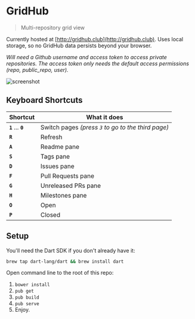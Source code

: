 # GridHub
> Multi-repository grid view

Currently hosted at [http://gridhub.club](http://gridhub.club). Uses local storage, so no GridHub data persists beyond your browser. 

_Will need a Github username and access token to access private repositories. The access token only needs the default access permissions (repo, public_repo, user)._

![screenshot](https://www.dropbox.com/s/9duh4v49mm4dedo/Screenshot%202015-01-30%2013.46.05.png?dl=1)

## Keyboard Shortcuts

Shortcut  | What it does
------------ | ------------------
**`1`** ... **`0`**   | Switch pages _(press `3` to go to the third page)_
**`R`**            | Refresh
**`A`**           | Readme pane
**`S`**           | Tags pane
**`D`**           | Issues pane
**`F`**           | Pull Requests pane
**`G`**          | Unreleased PRs pane
**`H`**          | Milestones pane
**`O`**          | Open
**`P`**          | Closed

## Setup

You'll need the Dart SDK if you don't already have it:

```bash
brew tap dart-lang/dart && brew install dart
```

Open command line to the root of this repo:

1. `bower install`
2. `pub get`
3. `pub build`
4. `pub serve`
5. Enjoy.

